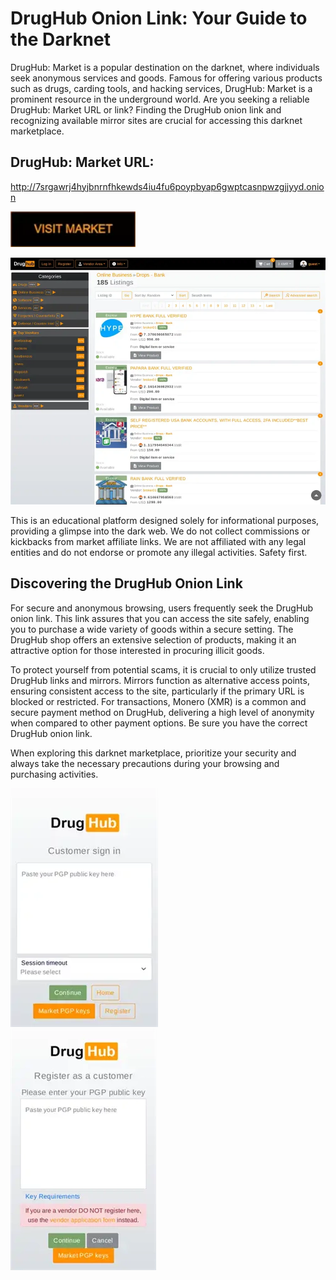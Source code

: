 # DrugHub Onion Link: Your Guide to the Darknet

DrugHub: Market is a popular destination on the darknet, where individuals seek anonymous services and goods. Famous for offering various products such as drugs, carding tools, and hacking services, DrugHub: Market is a prominent resource in the underground world. Are you seeking a reliable DrugHub: Market URL or link? Finding the DrugHub onion link and recognizing available mirror sites are crucial for accessing this darknet marketplace.

## DrugHub: Market URL:

http://7srgawrj4hyjbnrnfhkewds4iu4fu6poypbyap6gwptcasnpwzgjjyyd.onion

[<img src="/resources/monitor.webp" width="200">](http://7srgawrj4hyjbnrnfhkewds4iu4fu6poypbyap6gwptcasnpwzgjjyyd.onion)


<a href="http://7srgawrj4hyjbnrnfhkewds4iu4fu6poypbyap6gwptcasnpwzgjjyyd.onion"><img src="/resources/application.webp" alt="image" style="max-width: 100%;"><a>

This is an educational platform designed solely for informational purposes, providing a glimpse into the dark web. We do not collect commissions or kickbacks from market affiliate links. We are not affiliated with any legal entities and do not endorse or promote any illegal activities. Safety first.

## Discovering the DrugHub Onion Link

For secure and anonymous browsing, users frequently seek the DrugHub onion link. This link assures that you can access the site safely, enabling you to purchase a wide variety of goods within a secure setting. The DrugHub shop offers an extensive selection of products, making it an attractive option for those interested in procuring illicit goods.

To protect yourself from potential scams, it is crucial to only utilize trusted DrugHub links and mirrors. Mirrors function as alternative access points, ensuring consistent access to the site, particularly if the primary URL is blocked or restricted. For transactions, Monero (XMR) is a common and secure payment method on DrugHub, delivering a high level of anonymity when compared to other payment options. Be sure you have the correct DrugHub onion link.

When exploring this darknet marketplace, prioritize your security and always take the necessary precautions during your browsing and purchasing activities.


<a href="http://7srgawrj4hyjbnrnfhkewds4iu4fu6poypbyap6gwptcasnpwzgjjyyd.onion"><img src="/resources/check.webp" alt="image" style="max-width: 100%;"><a>  
<a href="http://7srgawrj4hyjbnrnfhkewds4iu4fu6poypbyap6gwptcasnpwzgjjyyd.onion"><img src="/resources/text.webp" alt="image" style="max-width: 100%;"><a>